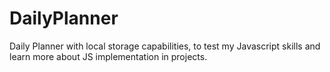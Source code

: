 # DailyPlanner
Daily Planner with local storage capabilities, to test my Javascript skills and learn more about JS implementation in projects. 

